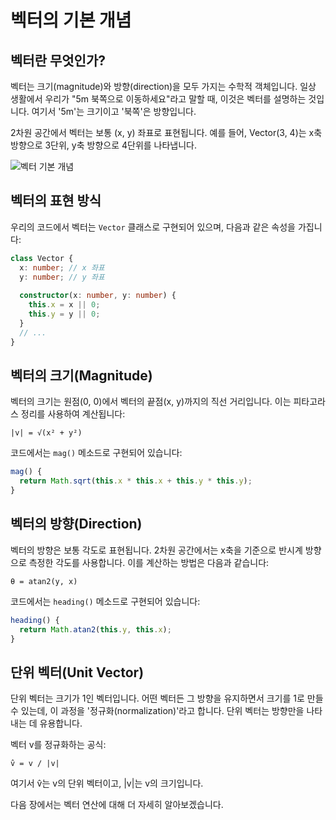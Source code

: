 # 벡터의 기본 개념

## 벡터란 무엇인가?

벡터는 크기(magnitude)와 방향(direction)을 모두 가지는 수학적 객체입니다. 일상 생활에서 우리가 "5m 북쪽으로 이동하세요"라고 말할 때, 이것은 벡터를 설명하는 것입니다. 여기서 '5m'는 크기이고 '북쪽'은 방향입니다.

2차원 공간에서 벡터는 보통 (x, y) 좌표로 표현됩니다. 예를 들어, Vector(3, 4)는 x축 방향으로 3단위, y축 방향으로 4단위를 나타냅니다.

![벡터 기본 개념](https://upload.wikimedia.org/wikipedia/commons/thumb/f/fd/Vector_from_A_to_B.svg/500px-Vector_from_A_to_B.svg.png)

## 벡터의 표현 방식

우리의 코드에서 벡터는 `Vector` 클래스로 구현되어 있으며, 다음과 같은 속성을 가집니다:

```typescript
class Vector {
  x: number; // x 좌표
  y: number; // y 좌표
  
  constructor(x: number, y: number) {
    this.x = x || 0;
    this.y = y || 0;
  }
  // ...
}
```

## 벡터의 크기(Magnitude)

벡터의 크기는 원점(0, 0)에서 벡터의 끝점(x, y)까지의 직선 거리입니다. 이는 피타고라스 정리를 사용하여 계산됩니다:

```
|v| = √(x² + y²)
```

코드에서는 `mag()` 메소드로 구현되어 있습니다:

```typescript
mag() {
  return Math.sqrt(this.x * this.x + this.y * this.y);
}
```

## 벡터의 방향(Direction)

벡터의 방향은 보통 각도로 표현됩니다. 2차원 공간에서는 x축을 기준으로 반시계 방향으로 측정한 각도를 사용합니다. 이를 계산하는 방법은 다음과 같습니다:

```
θ = atan2(y, x)
```

코드에서는 `heading()` 메소드로 구현되어 있습니다:

```typescript
heading() {
  return Math.atan2(this.y, this.x);
}
```

## 단위 벡터(Unit Vector)

단위 벡터는 크기가 1인 벡터입니다. 어떤 벡터든 그 방향을 유지하면서 크기를 1로 만들 수 있는데, 이 과정을 '정규화(normalization)'라고 합니다. 단위 벡터는 방향만을 나타내는 데 유용합니다.

벡터 v를 정규화하는 공식:

```
v̂ = v / |v|
```

여기서 v̂는 v의 단위 벡터이고, |v|는 v의 크기입니다.

다음 장에서는 벡터 연산에 대해 더 자세히 알아보겠습니다.
